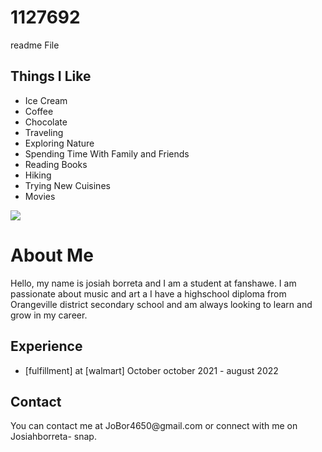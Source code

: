 # 1127692
readme File
<h2>Things I Like</h2>
<ul>
  <li>Ice Cream</li>
  <li>Coffee</li>
  <li>Chocolate</li>
  <li>Traveling</li>
  <li>Exploring Nature</li>
  <li>Spending Time With Family and Friends</li>
  <li>Reading Books</li>
  <li>Hiking</li>
  <li>Trying New Cuisines</li>
  <li>Movies</li>
</ul>
<img src=https://images.app.goo.gl/NiV8Va6RigGYRZeG9>
<!DOCTYPE html>
<html>
<head>
 
</head>
<body>
  <h1>About Me</h1>
  <p>Hello, my name is josiah borreta and I am a student at fanshawe. I am passionate about music and art a I have a highschool diploma from Orangeville district secondary school and am always looking to learn and grow in my career.</p>
  <h2>Experience</h2>
  <ul>
    <li> [fulfillment] at [walmart] October october 2021 - august 2022</li>
   
  </ul>
  <h2>Contact</h2>
  <p>You can contact me at JoBor4650@gmail.com or connect with me on Josiahborreta- snap.</p>
</body>
</html>
